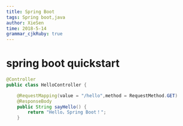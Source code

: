 ```yaml
---
title: Spring Boot
tags: Spring boot,java
author: XieSen
time: 2018-5-14 
grammar_cjkRuby: true
---
```


# spring boot quickstart

``` java
@Controller
public class HelloController {

    @RequestMapping(value = "/hello",method = RequestMethod.GET)
    @ResponseBody
    public String sayHello() {
        return "Hello，Spring Boot！";
    }
```


